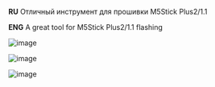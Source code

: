 **RU**
Отличный инструмент для прошивки M5Stick Plus2/1.1

**ENG**
A great tool for M5Stick Plus2/1.1 flashing

![image](https://github.com/user-attachments/assets/a9e96194-c801-418c-9249-a49c1434f6c0)

![image](https://github.com/user-attachments/assets/466b4820-5571-4d08-b1e6-82779d7c18c5)

![image](https://github.com/user-attachments/assets/d9c8fe59-8186-462f-bc7d-3b86410ec809)
